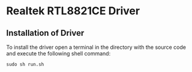 # Realtek RTL8821CE Driver

## Installation of Driver
To install the driver open a terminal in the directory with the source code and execute the following shell command:
```
sudo sh run.sh
```

